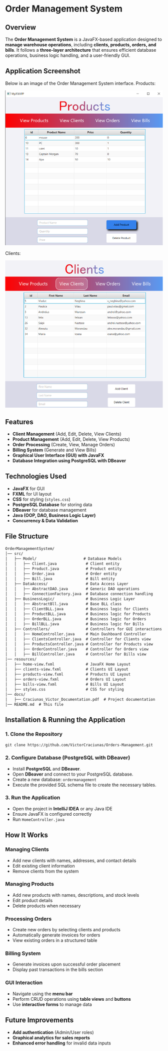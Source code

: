 # Order Management System

## Overview
The **Order Management System** is a JavaFX-based application designed to **manage warehouse operations**, including **clients, products, orders, and bills**. It follows a **three-layer architecture** that ensures efficient database operations, business logic handling, and a user-friendly GUI.

## Application Screenshot
Below is an image of the Order Management System interface.
Products:


![Products](images/products.png)



Clients:


![Clients](images/clients.png)


## Features
- **Client Management** (Add, Edit, Delete, View Clients)
- **Product Management** (Add, Edit, Delete, View Products)
- **Order Processing** (Create, View, Manage Orders)
- **Billing System** (Generate and View Bills)
- **Graphical User Interface (GUI) with JavaFX**
- **Database Integration using PostgreSQL with DBeaver**

## Technologies Used
- **JavaFX** for GUI
- **FXML** for UI layout
- **CSS** for styling (`styles.css`)
- **PostgreSQL Database** for storing data
- **DBeaver** for database management
- **Java (OOP, DAO, Business Logic Layer)**
- **Concurrency & Data Validation**

## File Structure
```
OrderManagementSystem/
│── src/
│   ├── Model/                     # Database Models
│   │   ├── Client.java             # Client entity
│   │   ├── Product.java            # Product entity
│   │   ├── Order.java              # Order entity
│   │   ├── Bill.java               # Bill entity
│   ├── DataAccess/                 # Data Access Layer
│   │   ├── AbstractDAO.java        # Generic DAO operations
│   │   ├── ConnectionFactory.java  # Database connection handling
│   ├── BusinessLogic/              # Business Logic Layer
│   │   ├── AbstractBll.java        # Base BLL class
│   │   ├── ClientBLL.java          # Business logic for Clients
│   │   ├── ProductBLL.java         # Business logic for Products
│   │   ├── OrderBLL.java           # Business logic for Orders
│   │   ├── BillBLL.java            # Business logic for Bills
│   ├── Controllers/                # Controllers for GUI interactions
│   │   ├── HomeController.java     # Main Dashboard Controller
│   │   ├── ClientsController.java  # Controller for Clients view
│   │   ├── ProductsController.java # Controller for Products view
│   │   ├── OrderController.java    # Controller for Orders view
│   │   ├── BillController.java     # Controller for Bills view
│── resources/
│   ├── home-view.fxml              # JavaFX Home Layout
│   ├── clients-view.fxml           # Clients UI Layout
│   ├── products-view.fxml          # Products UI Layout
│   ├── orders-view.fxml            # Orders UI Layout
│   ├── bills-view.fxml             # Bills UI Layout
│   ├── styles.css                  # CSS for styling
│── docs/
│   ├── Craciunas_Victor_Documentation.pdf  # Project documentation
│── README.md  # This file
```

## Installation & Running the Application
### 1. Clone the Repository
```
git clone https://github.com/VictorCraciunas/Orders-Management.git
```

### 2. Configure Database (PostgreSQL with DBeaver)
- Install **PostgreSQL** and **DBeaver**.
- Open **DBeaver** and connect to your PostgreSQL database.
- Create a new database: `ordermanagement`
- Execute the provided SQL schema file to create the necessary tables.

### 3. Run the Application
- Open the project in **IntelliJ IDEA** or any Java IDE
- Ensure JavaFX is configured correctly
- Run `HomeController.java`

## How It Works
### **Managing Clients**
- Add new clients with names, addresses, and contact details
- Edit existing client information
- Remove clients from the system

### **Managing Products**
- Add new products with names, descriptions, and stock levels
- Edit product details
- Delete products when necessary

### **Processing Orders**
- Create new orders by selecting clients and products
- Automatically generate invoices for orders
- View existing orders in a structured table

### **Billing System**
- Generate invoices upon successful order placement
- Display past transactions in the bills section

### **GUI Interaction**
- Navigate using the **menu bar**
- Perform CRUD operations using **table views** and **buttons**
- Use **interactive forms** to manage data

## Future Improvements
- **Add authentication** (Admin/User roles)
- **Graphical analytics for sales reports**
- **Enhanced error handling** for invalid data inputs



